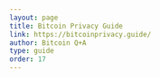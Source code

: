 ```yaml
---
layout: page
title: Bitcoin Privacy Guide
link: https://bitcoinprivacy.guide/
author: Bitcoin Q+A
type: guide
order: 17
---
```

